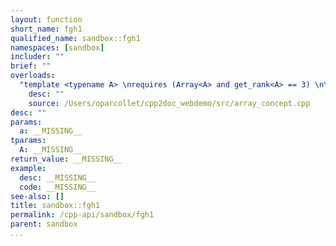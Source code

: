 ```yaml
---
layout: function
short_name: fgh1
qualified_name: sandbox::fgh1
namespaces: [sandbox]
includer: ""
brief: ""
overloads:
  "template <typename A> \nrequires (Array<A> and get_rank<A> == 3) \n\nvoid fgh1(const A & a)":
    desc: ""
    source: /Users/oparcollet/cpp2doc_webdemo/src/array_concept.cpp
desc: ""
params:
  a: __MISSING__
tparams:
  A: __MISSING__
return_value: __MISSING__
example:
  desc: __MISSING__
  code: __MISSING__
see-also: []
title: sandbox::fgh1
permalink: /cpp-api/sandbox/fgh1
parent: sandbox
...
```



